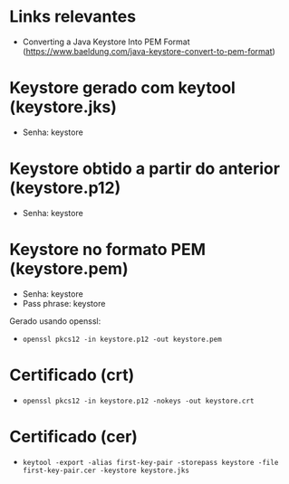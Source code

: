 # Links relevantes

- Converting a Java Keystore Into PEM Format (https://www.baeldung.com/java-keystore-convert-to-pem-format)

# Keystore gerado com keytool (keystore.jks)

- Senha: keystore

# Keystore obtido a partir do anterior (keystore.p12)

- Senha: keystore

# Keystore no formato PEM (keystore.pem)

- Senha: keystore
- Pass phrase: keystore

Gerado usando openssl:

- `openssl pkcs12 -in keystore.p12 -out keystore.pem`

# Certificado (crt)

- `openssl pkcs12 -in keystore.p12 -nokeys -out keystore.crt`

# Certificado (cer)

- `keytool -export -alias first-key-pair -storepass keystore -file first-key-pair.cer -keystore keystore.jks`